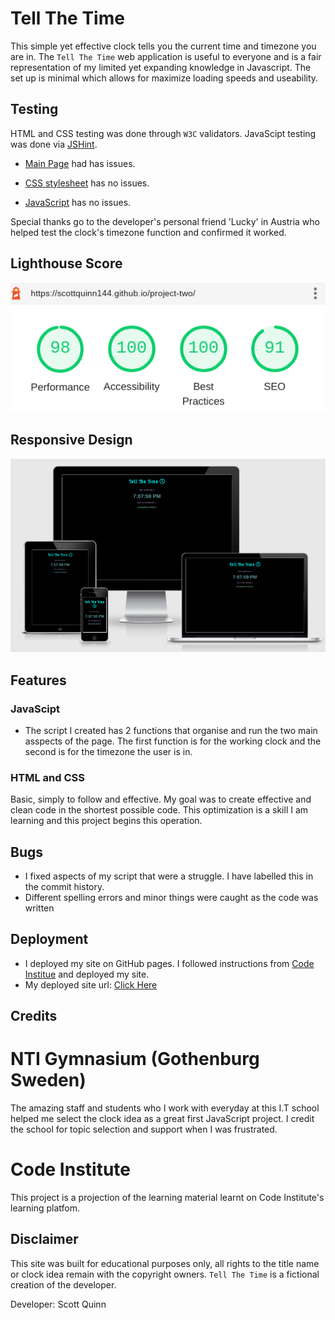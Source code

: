 # **Tell The Time**
This simple yet effective clock tells you the current time and timezone you are in. 
The `Tell The Time` web application is useful to everyone and is a fair representation of my limited yet expanding knowledge in Javascript. The set up is minimal which allows for maximize loading speeds and useability. 

## **Testing**

HTML and CSS testing was done through `W3C` validators.
JavaScipt testing was done via [JSHint](https://jshint.com/).

- [Main Page](index.html) had has issues.

- [CSS stylesheet](assets/css/style.css) has no issues.

- [JavaScript](assets/javascript/script.js) has no issues.

Special thanks go to the developer's personal friend 'Lucky' in Austria who
helped test the clock's timezone function and confirmed it worked.

## **Lighthouse Score**

![Accessibility Score Small](assets/images/lighthouse.png)

## **Responsive Design**

![Responsive Design Appearance](assets/images/responsive.png)

## **Features**

### JavaScipt
- The script I created has 2 functions that organise and run the two main asspects of the page. The first function is for the working clock and the second is for the timezone the user is in. 

### HTML and CSS
Basic, simply to follow and effective. My goal was to create effective and clean code in the shortest possible code. This optimization is a skill I am learning and this project begins this operation. 

## **Bugs**
<ul>
<li>I fixed aspects of my script that were a struggle. I have labelled this in the commit history.</li>
<li>Different spelling errors and minor things were caught as the code was written</li>
</ul>

## **Deployment**
- I deployed my site on GitHub pages. I followed instructions from [Code Institue](https://codeinstitute.net/se/5-day-coding-challenge/?utm_term=code%20institute&utm_campaign=CI+-+SWE+-+Search+-+Brand&utm_source=adwords&utm_medium=ppc&hsa_acc=8983321581&hsa_cam=14660337051&hsa_grp=134087657984&hsa_ad=546251838233&hsa_src=g&hsa_tgt=kwd-319867646331&hsa_kw=code%20institute&hsa_mt=e&hsa_net=adwords&hsa_ver=3&gclid=Cj0KCQiA15yNBhDTARIsAGnwe0UQv6qv0SwHT3sAGJ6uF8SdJR6nThPCUkVs_yMLPFdVaHSEq1RtzB8aAtAuEALw_wcB) and deployed my site.
- My deployed site url: [Click Here](https://scottquinn144.github.io/project-two/)

## **Credits**

 # NTI Gymnasium (Gothenburg Sweden) 
 The amazing staff and students who I work with everyday at this I.T school 
 helped me select the clock idea as a great first JavaScript project. I credit the school for topic selection and support when I was frustrated.

# Code Institute
This project is a projection of the learning material learnt on Code Institute's learning platfom. 

## **Disclaimer**

This site was built for educational purposes only, all rights to the title name or clock idea remain with the copyright owners. `Tell The Time` is a fictional creation of the developer. 

Developer: Scott Quinn

